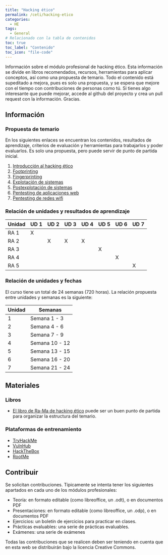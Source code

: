 ```yaml
---
title: "Hacking ético"
permalink: /ceti/hacking-etico
categories:
  - HE
tags:
  - General
# Relacionado con la tabla de contenidos
toc: true
toc_label: "Contenido"
toc_icon: "file-code"
---
```


Información sobre el módulo profesional de hacking ético. Esta información se divide en libros recomendados, recursos, herramientas para aplicar conceptos, así como una propuesta de temario. Todo el contenido está supeditado a mejora, pues es solo una propuesta, y se espera que mejore con el tiempo con contribuciones de personas como tú. Si tienes algo interesante que puede mejorar, accede al github del proyecto y crea un pull request con la información. Gracias.

## Información

### Propuesta de temario

En los siguientes enlaces se encuentran los contenidos, resultados de aprendizaje, criterios de evaluación y herramientas para trabajarlos y poder evaluarlos. Es solo una propuesta, pero puede servir de punto de partida inicial.

1. [Introducción al hacking ético](/ceti/hacking-etico/introduccion-hacking-etico)
2. [Footprinting](/ceti/hacking-etico/footprinting)
3. [Fingerprinting](/ceti/hacking-etico/fingerprinting)
4. [Explotación de sistemas](/ceti/hacking-etico/explotacion-sistemas)
5. [Postexplotación de sistemas](/ceti/hacking-etico/postexplotacion-sistemas)
6. [Pentesting de aplicaciones web](/ceti/hacking-etico/pentesting-aplicaciones-web)
7. [Pentesting de redes wifi](/ceti/hacking-etico/pentesting-aplicaciones-web)

### Relación de unidades y resultados de aprendizaje

| Unidad | UD 1 | UD 2 | UD 3 | UD 4 | UD 5 | UD 6 | UD 7 |
| ------ | ---- | ---- | ---- | ---- | ---- | ---- | ---- |
| RA 1   | X    |      |      |      |      |      |      |
| RA 2   |      | X    | X    | X    |      |      |      |
| RA 3   |      |      |      |      | X    |      |      |
| RA 4   |      |      |      |      |      | X    |      |
| RA 5   |      |      |      |      |      |      | X    |

### Relación de unidades y fechas

El curso tiene un total de 24 semanas (720 horas). La relación propuesta entre unidades y semanas es la siguiente:

| Unidad | Semanas        |
| ------ | -------------- |
| 1      | Semana 1 - 3   |
| 2      | Semana 4 - 6   |
| 3      | Semana 7 - 9   |
| 4      | Semana 10 - 12 |
| 5      | Semana 13 - 15 |
| 6      | Semana 16 - 20 |
| 7      | Semana 21 - 24 |

## Materiales

### Libros

- [El libro de Ra-Ma de hacking ético](https://www.ra-ma.es/libro/hacking-etico_139070/) puede ser un buen punto de partida para organizar la estructura del temario.

### Plataformas de entrenamiento

- [TryHackMe](https://tryhackme.com/)
- [VulnHub](https://www.vulnhub.com/)
- [HackTheBox](https://www.hackthebox.com/)
- [RootMe](https://www.root-me.org/?lang=es)

## Contribuir

Se solicitan contribuciones. Típicamente se intenta tener los siguientes apartados en cada uno de los módulos profesionales:

- Teoría: en formato editable (como libreoffice, un .odt), o en documentos PDF
- Presentaciones: en formato editable (como libreoffice, un .odp), o en documentos PDF
- Ejercicios: un boletín de ejercicios para practicar en clases.
- Prácticas evaluables: una serie de prácticas evaluables.
- Exámenes: una serie de exámenes

Todas las contribuciones que se realicen deben ser teniendo en cuenta que en esta web se distribuirán bajo la licencia Creative Commons.
